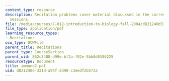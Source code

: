 ```yaml
---
content_type: resource
description: Recitation problems cover material discussed in the corresponding lecture
  sessions.
file: /media/courses/7-012-introduction-to-biology-fall-2004/d821240d331da94f2d90c3eedf2b573a_immuno2.pdf
file_type: application/pdf
learning_resource_types:
- Recitations
ocw_type: OCWFile
parent_title: Recitations
parent_type: CourseSection
parent_uid: 862c3488-d99e-bf2a-f92e-5bb0d0196225
resourcetype: Document
title: immuno2.pdf
uid: d821240d-331d-a94f-2d90-c3eedf2b573a
---
```

